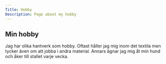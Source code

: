 ```yaml
---
Title: Hobby
Description: Page about my hobby
---
```


Min hobby
----------
Jag har olika hantverk som hobby. Oftast håller jag mig inom det textila men tycker även om att jobba i andra material. Annars ägnar jag mig åt min hund och åker till stallet varje vecka.